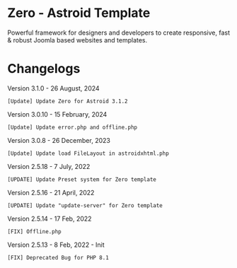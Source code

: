 # Zero - Astroid Template
Powerful framework for designers and developers to create responsive, fast &amp; robust Joomla based websites and templates.

# Changelogs

Version 3.1.0 - 26 August, 2024

    [Update] Update Zero for Astroid 3.1.2

Version 3.0.10 - 15 February, 2024

    [Update] Update error.php and offline.php

Version 3.0.8 - 26 December, 2023

    [Update] Update load FileLayout in astroidxhtml.php

Version 2.5.18 - 7 July, 2022

    [UPDATE] Update Preset system for Zero template

Version 2.5.16 - 21 April, 2022

    [UPDATE] Update "update-server" for Zero template

Version 2.5.14 - 17 Feb, 2022 

    [FIX] Offline.php

Version 2.5.13 - 8 Feb, 2022 - Init

    [FIX] Deprecated Bug for PHP 8.1
